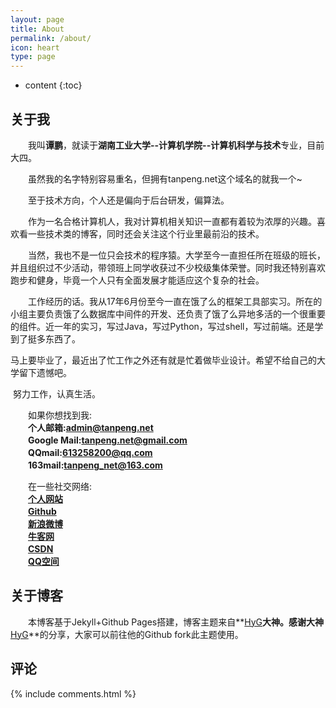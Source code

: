 ```yaml
---
layout: page
title: About
permalink: /about/
icon: heart
type: page
---
```


* content
{:toc}

## 关于我
　　我叫**谭鹏**，就读于**湖南工业大学--计算机学院--计算机科学与技术**专业，目前大四。

　　虽然我的名字特别容易重名，但拥有tanpeng.net这个域名的就我一个~ 

　　至于技术方向，个人还是偏向于后台研发，偏算法。

　　作为一名合格计算机人，我对计算机相关知识一直都有着较为浓厚的兴趣。喜欢看一些技术类的博客，同时还会关注这个行业里最前沿的技术。

　　当然，我也不是一位只会技术的程序猿。大学至今一直担任所在班级的班长，并且组织过不少活动，带领班上同学收获过不少校级集体荣誉。同时我还特别喜欢跑步和健身，毕竟一个人只有全面发展才能适应这个复杂的社会。

　　工作经历的话。我从17年6月份至今一直在饿了么的框架工具部实习。所在的小组主要负责饿了么数据库中间件的开发、还负责了饿了么异地多活的一个很重要的组件。近一年的实习，写过Java，写过Python，写过shell，写过前端。还是学到了挺多东西了。

​	马上要毕业了，最近出了忙工作之外还有就是忙着做毕业设计。希望不给自己的大学留下遗憾吧。

​	努力工作，认真生活。

　　如果你想找到我:<br>
　　**个人邮箱:<admin@tanpeng.net>**<br>
　　**Google Mail:<tanpeng.net@gmail.com>**<br>
　　**QQmail:<613258200@qq.com>**<br>
　　**163mail:<tanpeng_net@163.com>**<br>

　　在一些社交网络:<br>
　　**[个人网站](http://www.tanpeng.net)**<br>
　　**[Github](https://github.com/enterprising)**<br>
　　**[新浪微博](http://weibo.com/enterprising)**<br>
　　**[牛客网](https://www.nowcoder.com/profile/3111850)**<br>
　　**[CSDN](http://blog.csdn.net/qq_27687701)**<br>
　　**[QQ空间](https://user.qzone.qq.com/613258200)**<br>


## 关于博客
　　本博客基于Jekyll+Github Pages搭建，博客主题来自**[HyG](https://github.com/Gaohaoyang)**大神。感谢大神**[HyG](https://github.com/Gaohaoyang)**的分享，大家可以前往他的Github fork此主题使用。

## 评论

{% include comments.html %}
